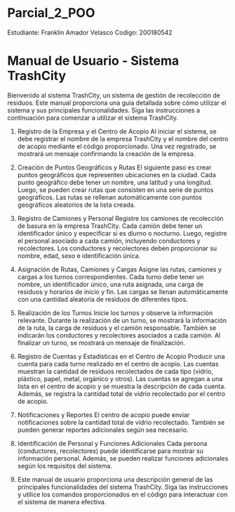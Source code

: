 # Parcial_2_POO

Estudiante: Franklin Amador Velasco
Codigo: 200180542


# Manual de Usuario - Sistema TrashCity

Bienvenido al sistema TrashCity, un sistema de gestión de recolección de residuos. Este manual proporciona una guía detallada sobre cómo utilizar el sistema y sus principales funcionalidades. Siga las instrucciones a continuación para comenzar a utilizar el sistema TrashCity.

1. Registro de la Empresa y el Centro de Acopio
  Al iniciar el sistema, se debe registrar el nombre de la empresa TrashCity y el nombre del centro de acopio mediante el código proporcionado.
  Una vez registrado, se mostrará un mensaje confirmando la creación de la empresa.
  
2. Creación de Puntos Geográficos y Rutas
  El siguiente paso es crear puntos geográficos que representen ubicaciones en la ciudad.
  Cada punto geográfico debe tener un nombre, una latitud y una longitud.
  Luego, se pueden crear rutas que consisten en una serie de puntos geográficos.
  Las rutas se rellenan automáticamente con puntos geográficos aleatorios de la lista creada.
  
3. Registro de Camiones y Personal
  Registre los camiones de recolección de basura en la empresa TrashCity.
  Cada camión debe tener un identificador único y especificar si es diurno o nocturno.
  Luego, registre el personal asociado a cada camión, incluyendo conductores y recolectores.
  Los conductores y recolectores deben proporcionar su nombre, edad, sexo e identificación única.
  
4. Asignación de Rutas, Camiones y Cargas
  Asigne las rutas, camiones y cargas a los turnos correspondientes.
  Cada turno debe tener un nombre, un identificador único, una ruta asignada, una carga de residuos y horarios de inicio y fin.
  Las cargas se llenan automáticamente con una cantidad aleatoria de residuos de diferentes tipos.
  
5. Realización de los Turnos
  Inicie los turnos y observe la información relevante.
  Durante la realización de un turno, se mostrará la información de la ruta, la carga de residuos y el camión responsable.
  También se indicarán los conductores y recolectores asociados a cada camión.
  Al finalizar un turno, se mostrará un mensaje de finalización.
  
6. Registro de Cuentas y Estadísticas en el Centro de Acopio
  Producir una cuenta para cada turno realizado en el centro de acopio.
  Las cuentas muestran la cantidad de residuos recolectados de cada tipo (vidrio, plástico, papel, metal, orgánico y otros).
  Las cuentas se agregan a una lista en el centro de acopio y se muestra la descripción de cada cuenta.
  Además, se registra la cantidad total de vidrio recolectado por el centro de acopio.
  
7. Notificaciones y Reportes
  El centro de acopio puede enviar notificaciones sobre la cantidad total de vidrio recolectado.
  También se pueden generar reportes adicionales según sea necesario.
  
8. Identificación de Personal y Funciones Adicionales
  Cada persona (conductores, recolectores) puede identificarse para mostrar su información personal.
  Además, se pueden realizar funciones adicionales según los requisitos del sistema.
 
9. Este manual de usuario proporciona una descripción general de las principales funcionalidades del sistema TrashCity. Siga las instrucciones y utilice los comandos proporcionados    en el código para interactuar con el sistema de manera efectiva.
